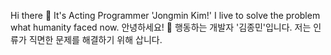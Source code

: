 Hi there 👋 It's Acting Programmer 'Jongmin Kim!' I live to solve the problem what humanity faced now.
안녕하세요! 👋 행동하는 개발자 '김종민'입니다. 저는 인류가 직면한 문제를 해결하기 위해 삽니다.

